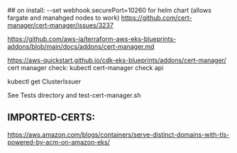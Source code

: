 ## on install: 
 --set webhook.securePort=10260 for helm chart (allows fargate and manahged nodes to work)
 https://github.com/cert-manager/cert-manager/issues/3237


https://github.com/aws-ia/terraform-aws-eks-blueprints-addons/blob/main/docs/addons/cert-manager.md

https://aws-quickstart.github.io/cdk-eks-blueprints/addons/cert-manager/
cert manager check:
kubectl cert-manager check api

kubectl get ClusterIssuer

See Tests directory and test-cert-manager.sh

## IMPORTED-CERTS:
https://aws.amazon.com/blogs/containers/serve-distinct-domains-with-tls-powered-by-acm-on-amazon-eks/
